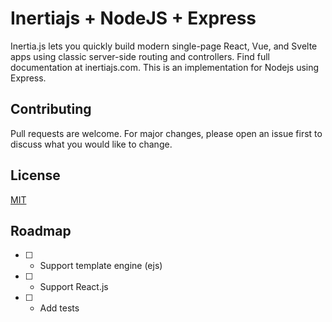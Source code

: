 # Inertiajs + NodeJS + Express

Inertia.js lets you quickly build modern single-page React, Vue, and Svelte apps using classic server-side routing and controllers. Find full documentation at inertiajs.com.
This is an implementation for Nodejs using Express.

## Contributing

Pull requests are welcome. For major changes, please open an issue first
to discuss what you would like to change.

## License

[MIT](https://choosealicense.com/licenses/mit/)

## Roadmap
- [ ] - Support template engine (ejs)
- [ ] - Support React.js
- [ ] - Add tests
